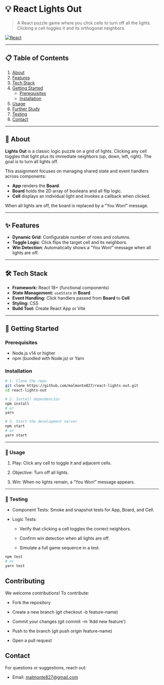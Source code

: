 # 💡 React Lights Out

> A React puzzle game where you click cells to turn off all the lights. Clicking a cell toggles it and its orthogonal neighbors.

[![React](https://img.shields.io/badge/react-18%2B-blue)](https://reactjs.org/)

---

## 📋 Table of Contents

1. [About](#about)  
2. [Features](#features)  
3. [Tech Stack](#tech-stack)  
4. [Getting Started](#getting-started)  
   - [Prerequisites](#prerequisites)  
   - [Installation](#installation)  
5. [Usage](#usage)  
6. [Further Study](#further-study)  
7. [Testing](#testing)  
8. [Contact](#contact)  

---

## 🌟 About

**Lights Out** is a classic logic puzzle on a grid of lights. Clicking any cell toggles that light plus its immediate neighbors (up, down, left, right). The goal is to turn all lights off.

This assignment focuses on managing shared state and event handlers across components:

- **App** renders the **Board**.  
- **Board** holds the 2D array of booleans and all flip logic.  
- **Cell** displays an individual light and invokes a callback when clicked.  

When all lights are off, the board is replaced by a “You Won!” message.

---

## ✨ Features

- **Dynamic Grid**: Configurable number of rows and columns.  
- **Toggle Logic**: Click flips the target cell and its neighbors.  
- **Win Detection**: Automatically shows a “You Won!” message when all lights are off.  
---

## 🛠 Tech Stack

- **Framework:** React 18+ (functional components)  
- **State Management:** `useState` in **Board**  
- **Event Handling:** Click handlers passed from **Board** to **Cell**  
- **Styling:** CSS
- **Build Tool:** Create React App or Vite  

---

## 🏁 Getting Started

### Prerequisites

- Node.js v14 or higher  
- npm (bundled with Node.js) or Yarn  

### Installation

```bash
# 1. Clone the repo
git clone https://github.com/malmonte827/react-lights-out.git
cd react-lights-out

# 2. Install dependencies
npm install
# or
yarn

# 3. Start the development server
npm start
# or
yarn start
```
---
### 📖 Usage

1. Play: Click any cell to toggle it and adjacent cells.

2. Objective: Turn off all lights.

3. Win: When no lights remain, a “You Won!” message appears.
---
### 🧪 Testing

- Component Tests: Smoke and snapshot tests for App, Board, and Cell.

- Logic Tests:

    -  Verify that clicking a cell toggles the correct neighbors.

     -   Confirm win detection when all lights are off.

     -  Simulate a full game sequence in a test.
    
```bash
npm test
# or
yarn test
```
## Contributing

We welcome contributions! To contribute:

- Fork the repository

- Create a new branch (git checkout -b feature-name)

- Commit your changes (git commit -m 'Add new feature')

- Push to the branch (git push origin feature-name)

- Open a pull request

## Contact

For questions or suggestions, reach out:

- Email: malmonte827@gmail.com
